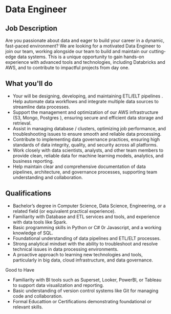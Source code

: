 # Data Engineer
## Job Description

Are you passionate about data and eager to build your career in a dynamic, fast-paced environment? We are looking for a motivated  Data Engineer to join our team, working alongside our team  to build and maintain our cutting-edge data systems. This is a unique opportunity to gain hands-on experience with advanced tools and technologies, including Databricks and AWS, and to contribute to impactful projects from day one.

## What you'll do

- Your will be designing, developing, and maintaining ETL/ELT pipelines . Help automate data workflows and integrate multiple data sources to streamline data processes.
- Support the management and optimization of our AWS infrastructure (S3, Mongo, Postgres ), ensuring secure and efficient data storage and retrieval.
- Assist in managing database / clusters, optimizing  job performance, and troubleshooting issues to ensure smooth and reliable data processing.
- Contribute to implementing data governance practices, ensuring high standards of data integrity, quality, and security across all platforms.
- Work closely with data scientists, analysts, and other team members to provide clean, reliable data for machine learning models, analytics, and business reporting.
- Help maintain clear and comprehensive documentation of data pipelines, architecture, and governance processes, supporting team understanding and collaboration.

## Qualifications

- Bachelor’s degree in Computer Science, Data Science, Engineering, or a related field (or equivalent practical experience).
- Familiarity with Database and ETL services and tools, and experience with data tools like Spark.
- Basic programming skills in Python or C# 0r Javascript, and a working knowledge of SQL.
- Foundational understanding of data pipelines and ETL/ELT processes.
- Strong analytical mindset with the ability to troubleshoot and resolve technical issues in data processing environments.
- A proactive approach to learning new technologies and tools, particularly in big data, cloud infrastructure, and data governance.

Good to Have

- Familiarity with BI tools such as Superset, Looker, PowerBI, or Tableau to support data visualization and reporting. 
- Basic understanding of version control systems like Git for managing code and collaboration.
- Formal Educattion or Certifications  demonstrating foundational or relevant skills.

